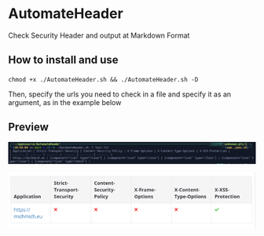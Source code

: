 # AutomateHeader
Check Security Header and output at Markdown Format

## How to install and use

`chmod +x ./AutomateHeader.sh && ./AutomateHeader.sh -D ` 

Then, specify the urls you need to check in a file and specify it as an argument, as in the example below 


## Preview

![](img/run.png)

![](img/preview.png)


